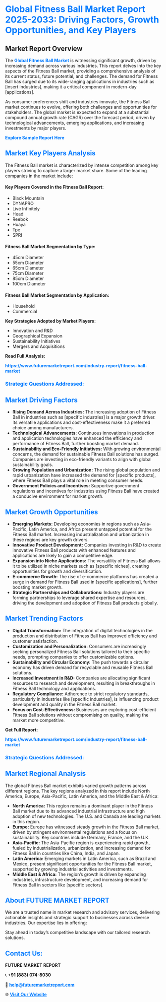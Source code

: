 <h1 style="color: #007BFF;">Global Fitness Ball Market Report 2025-2033: Driving Factors, Growth Opportunities, and Key Players</h1>

<section id="overview">
<h2>Market Report Overview</h2>
<p>The <a href="https://www.futuremarketreport.com/industry-report/fitness-ball-market" style="color: #007BFF; text-decoration: none;"><strong>Global Fitness Ball Market</strong></a> is witnessing significant growth, driven by increasing demand across various industries. This report delves into the key aspects of the Fitness Ball market, providing a comprehensive analysis of its current status, future potential, and challenges. The demand for Fitness Ball has surged due to its wide-ranging applications in industries such as [insert industries], making it a critical component in modern-day [applications].</p>
<p>As consumer preferences shift and industries innovate, the Fitness Ball market continues to evolve, offering both challenges and opportunities for stakeholders. The global market is expected to expand at a substantial compound annual growth rate (CAGR) over the forecast period, driven by technological advancements, emerging applications, and increasing investments by major players.</p>
</section>

<section id="overview">
<p><a href="https://www.futuremarketreport.com/request-sample/reportId=88048" style="color: #007BFF; text-decoration: none;"><strong>Explore Sample Report Here</strong></a></p>
</section>

<section id="key-players">
<h2 style="color: #007BFF;">Market Key Players Analysis</h2>
<p>The Fitness Ball market is characterized by intense competition among key players striving to capture a larger market share. Some of the leading companies in the market include:</p>
<h4>Key Players Covered in the Fitness Ball Report:</h4>
<ul><li>Black Mountain</li><li>DYNAPRO</li><li>Live Infinitely</li><li>Head</li><li>Reebok</li><li>Huaya</li><li>Tpe</li><li>SPRI</li></ul>
<h4>Fitness Ball Market Segmentation by Type:</h4>
<ul><li>45cm Diameter</li><li>55cm Diameter</li><li>65cm Diameter</li><li>75cm Diameter</li><li>85cm Diameter</li><li>100cm Diameter</li></ul>

<h4>Fitness Ball Market Segmentation by Application:</h4>
<ul><li>Household</li><li>Commercial</li></ul>
<p><strong>Key Strategies Adopted by Market Players:</strong></p>
<ul>
<li>Innovation and R&D</li>
<li>Geographical Expansion</li>
<li>Sustainability Initiatives</li>
<li>Mergers and Acquisitions</li>
</ul>
</section>

<section>
<p><strong>Read Full Analysis: </strong></p><a href="https://www.futuremarketreport.com/industry-report/fitness-ball-market" style="color: #007BFF; text-decoration: none;"><strong>https://www.futuremarketreport.com/industry-report/fitness-ball-market</strong></a>
<h3 style="color: #007BFF;">Strategic Questions Addressed:</h3>
</section>

<section id="driving-factors">
<h2 style="color: #007BFF;">Market Driving Factors</h2>
<ul>
<li><strong>Rising Demand Across Industries:</strong> The increasing adoption of Fitness Ball in industries such as [specific industries] is a major growth driver. Its versatile applications and cost-effectiveness make it a preferred choice among manufacturers.</li>
<li><strong>Technological Advancements:</strong> Continuous innovations in production and application technologies have enhanced the efficiency and performance of Fitness Ball, further boosting market demand.</li>
<li><strong>Sustainability and Eco-Friendly Initiatives:</strong> With growing environmental concerns, the demand for sustainable Fitness Ball solutions has surged. Companies are investing in eco-friendly variants to align with global sustainability goals.</li>
<li><strong>Growing Population and Urbanization:</strong> The rising global population and rapid urbanization have increased the demand for [specific products], where Fitness Ball plays a vital role in meeting consumer needs.</li>
<li><strong>Government Policies and Incentives:</strong> Supportive government regulations and incentives for industries using Fitness Ball have created a conducive environment for market growth.</li>
</ul>
</section>

<section id="growth-opportunities">
<h2 style="color: #007BFF;">Market Growth Opportunities</h2>
<ul>
<li><strong>Emerging Markets:</strong> Developing economies in regions such as Asia-Pacific, Latin America, and Africa present untapped potential for the Fitness Ball market. Increasing industrialization and urbanization in these regions are key growth drivers.</li>
<li><strong>Innovative Product Development:</strong> Companies investing in R&D to create innovative Fitness Ball products with enhanced features and applications are likely to gain a competitive edge.</li>
<li><strong>Expansion into Niche Applications:</strong> The versatility of Fitness Ball allows it to be utilized in niche markets such as [specific niches], creating opportunities for growth and diversification.</li>
<li><strong>E-commerce Growth:</strong> The rise of e-commerce platforms has created a surge in demand for Fitness Ball used in [specific applications], further boosting market growth.</li>
<li><strong>Strategic Partnerships and Collaborations:</strong> Industry players are forming partnerships to leverage shared expertise and resources, driving the development and adoption of Fitness Ball products globally.</li>
</ul>
</section>

<section id="trending-factors">
<h2 style="color: #007BFF;">Market Trending Factors</h2>
<ul>
<li><strong>Digital Transformation:</strong> The integration of digital technologies in the production and distribution of Fitness Ball has improved efficiency and customer satisfaction.</li>
<li><strong>Customization and Personalization:</strong> Consumers are increasingly seeking personalized Fitness Ball solutions tailored to their specific needs, prompting companies to offer customizable options.</li>
<li><strong>Sustainability and Circular Economy:</strong> The push towards a circular economy has driven demand for recyclable and reusable Fitness Ball solutions.</li>
<li><strong>Increased Investment in R&D:</strong> Companies are allocating significant resources to research and development, resulting in breakthroughs in Fitness Ball technology and applications.</li>
<li><strong>Regulatory Compliance:</strong> Adherence to strict regulatory standards, particularly in industries like [specific industries], is influencing product development and quality in the Fitness Ball market.</li>
<li><strong>Focus on Cost-Effectiveness:</strong> Businesses are exploring cost-efficient Fitness Ball solutions without compromising on quality, making the market more competitive.</li>
</ul>
</section>

<section>
<p><strong>Get Full Report: </strong></p><a href="https://www.futuremarketreport.com/industry-report/fitness-ball-market" style="color: #007BFF; text-decoration: none;"><strong>https://www.futuremarketreport.com/industry-report/fitness-ball-market</strong></a>
<h3 style="color: #007BFF;">Strategic Questions Addressed:</h3>
</section>


<section id="regional-analysis">
<h2 style="color: #007BFF;">Market Regional Analysis</h2>
<p>The global Fitness Ball market exhibits varied growth patterns across different regions. The key regions analyzed in this report include North America, Europe, Asia-Pacific, Latin America, and the Middle East & Africa:</p>
<ul>
<li><strong>North America:</strong> This region remains a dominant player in the Fitness Ball market due to its advanced industrial infrastructure and high adoption of new technologies. The U.S. and Canada are leading markets in this region.</li>
<li><strong>Europe:</strong> Europe has witnessed steady growth in the Fitness Ball market, driven by stringent environmental regulations and a focus on sustainability. Key countries include Germany, France, and the U.K.</li>
<li><strong>Asia-Pacific:</strong> The Asia-Pacific region is experiencing rapid growth, fueled by industrialization, urbanization, and increasing demand for Fitness Ball in countries like China, India, and Japan.</li>
<li><strong>Latin America:</strong> Emerging markets in Latin America, such as Brazil and Mexico, present significant opportunities for the Fitness Ball market, supported by growing industrial activities and investments.</li>
<li><strong>Middle East & Africa:</strong> The region’s growth is driven by expanding industries, infrastructure development, and increasing demand for Fitness Ball in sectors like [specific sectors].</li>
</ul>
</section>

<footer>
<h2 style="color: #007BFF;">About FUTURE MARKET REPORT</h2>
<p>We are a trusted name in market research and advisory services, delivering actionable insights and strategic support to businesses across diverse industries. Our expertise lies in offering:</p>

<p>Stay ahead in today’s competitive landscape with our tailored research solutions.</p>

<h2 style="color: #007BFF;">Contact Us:</h2>
<p><strong>FUTURE MARKET REPORT</strong></p>
<p>📞 <strong>+91 (883) 074-8030</strong></p>
<p>📧 <strong><a href="mailto:help@futuremarketreport.com" style="color: #007BFF;">help@futuremarketreport.com</a></strong></p>
<p>🌐 <strong><a href="https://www.futuremarketreport.com/" style="color: #007BFF;">Visit Our Website</a></strong></p>
</footer>